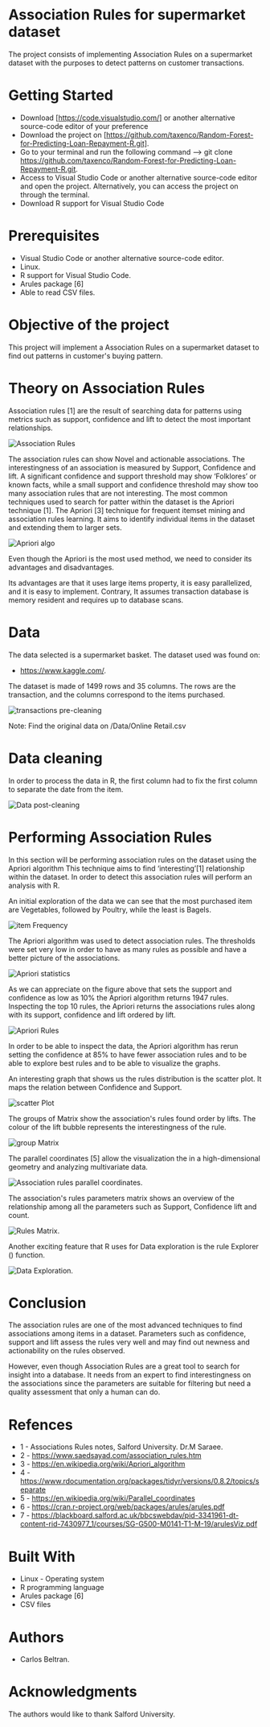 # Association Rules for supermarket dataset

The project consists of implementing Association Rules on a supermarket dataset with the purposes to detect patterns on customer transactions.

# Getting Started

- Download [https://code.visualstudio.com/] or another alternative source-code editor of your preference
- Download the project on [https://github.com/taxenco/Random-Forest-for-Predicting-Loan-Repayment-R.git].
- Go to your terminal and run the following command --> git clone https://github.com/taxenco/Random-Forest-for-Predicting-Loan-Repayment-R.git.
- Access to Visual Studio Code or another alternative source-code editor and open the project. Alternatively, you can access the project on through the terminal.
- Download R support for Visual Studio Code

# Prerequisites

- Visual Studio Code or another alternative source-code editor.
- Linux.
- R support for Visual Studio Code.
- Arules package [6]
- Able to read CSV files.

# Objective of the project

This project will implement a Association Rules on a supermarket dataset to find out patterns in customer's buying pattern.

# Theory on Association Rules

Association rules [1] are the result of searching data for patterns using metrics such as support,
confidence and lift to detect the most important relationships.

<img src="./Pic/AssRules.png" alt="Association Rules"/>

The association rules can show Novel and actionable associations. The interestingness of an
association is measured by Support, Confidence and lift. A significant confidence and support
threshold may show ‘Folklores’ or known facts, while a small support and confidence threshold
may show too many association rules that are not interesting.
The most common techniques used to search for patter within the dataset is the Apriori
technique [1]. The Apriori [3] technique for frequent itemset mining and association rules
learning. It aims to identify individual items in the dataset and extending them to larger sets.

<img src="./Pic/apriori.png" alt="Apriori algo"/>

Even though the Apriori is the most used method, we need to consider its advantages and
disadvantages.

Its advantages are that it uses large items property, it is easy parallelized, and it is easy to
implement. Contrary, It assumes transaction database is memory resident and requires up to
database scans.

# Data

The data selected is a supermarket basket. The dataset used was found on:

- https://www.kaggle.com/.

The dataset is made of 1499 rows and 35 columns. The rows are the transaction, and the columns correspond to the items
purchased.

<img src="./Pic/transact.png" alt="transactions pre-cleaning"/>

Note: Find the original data on /Data/Online Retail.csv

# Data cleaning

In order to process the data in R, the first column had to fix the first column to separate the date from the item.

<img src="./Pic/postCleaning.png" alt="Data post-cleaning"/>

# Performing Association Rules

In this section will be performing association rules on the dataset using the Apriori algorithm
This technique aims to find ‘interesting’[1] relationship within the dataset. In order to detect
this association rules will perform an analysis with R.

An initial exploration of the data we can see that the most purchased item are Vegetables,
followed by Poultry, while the least is Bagels.

<img src="./Pic/itemFreq.png" alt="item Frequency"/>

The Apriori algorithm was used to detect association rules. The thresholds were set very low
in order to have as many rules as possible and have a better picture of the associations.

<img src="./Pic/AprioriStat.png" alt="Apriori statistics"/>

As we can appreciate on the figure above that sets the support and confidence as low as 10% the
Apriori algorithm returns 1947 rules. Inspecting the top 10 rules, the Apriori returns the associations rules along with its support,
confidence and lift ordered by lift.

<img src="./Pic/AprioriRules.png" alt="Apriori Rules"/>

In order to be able to inspect the data, the Apriori algorithm has rerun setting the confidence at
85% to have fewer association rules and to be able to explore best rules and to be able to
visualize the graphs.

An interesting graph that shows us the rules distribution is the scatter plot. It maps the relation
between Confidence and Support.

<img src="./Pic/scatterPlot.png" alt="scatter Plot"/>

The groups of Matrix show the association's rules found order by lifts. The colour of the lift
bubble represents the interestingness of the rule.

<img src="./Pic/groupMatrix.png" alt="group Matrix"/>

The parallel coordinates [5] allow the visualization the in a high-dimensional geometry and
analyzing multivariate data.

<img src="./Pic/ParaPlot.png" alt="Association rules parallel coordinates."/>

The association's rules parameters matrix shows an overview of the relationship among all the
parameters such as Support, Confidence lift and count.

<img src="./Pic/RulesMatrix.png" alt="Rules Matrix."/>

Another exciting feature that R uses for Data exploration is the rule Explorer () function.

<img src="./Pic/DataExplor.png" alt="Data Exploration."/>

# Conclusion
The association rules are one of the most advanced techniques to find associations among items
in a dataset. Parameters such as confidence, support and lift assess the rules very well and may 
find out newness and actionability on the rules observed. 

However, even though Association Rules are a great tool to search for insight into a database. It needs from an
expert to find interestingness on the associations since the parameters are suitable for filtering
but need a quality assessment that only a human can do.


# Refences

- 1 - Associations Rules notes, Salford University. Dr.M Saraee.
- 2 - https://www.saedsayad.com/association_rules.htm
- 3 - https://en.wikipedia.org/wiki/Apriori_algorithm
- 4 - https://www.rdocumentation.org/packages/tidyr/versions/0.8.2/topics/separate
- 5 - https://en.wikipedia.org/wiki/Parallel_coordinates
- 6 - https://cran.r-project.org/web/packages/arules/arules.pdf
- 7 - https://blackboard.salford.ac.uk/bbcswebdav/pid-3341961-dt-content-rid-7430977_1/courses/SG-G500-M0141-T1-M-19/arulesViz.pdf

# Built With

- Linux - Operating system
- R programming language
- Arules package [6]
- CSV files

# Authors

- Carlos Beltran.

# Acknowledgments

The authors would like to thank Salford University.

